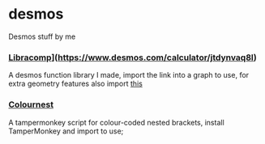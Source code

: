 # desmos
Desmos stuff by me

### [Libracomp](https://www.desmos.com/calculator/nxynmljaxd)](https://www.desmos.com/calculator/jtdynvaq8l)
A desmos function library I made, import the link into a graph to use, for extra geometry features also import [this](https://www.desmos.com/geometry/bidcnznibm)

### [Colournest](https://raw.githubusercontent.com/SlyceDF/desmos/main/colournest.js)
A tampermonkey script for colour-coded nested brackets, install TamperMonkey and import to use;
